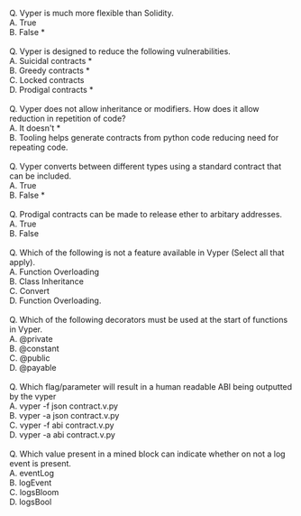 Q. Vyper is much more flexible than Solidity.<br>
A. True<br>
B. False *<br>
<br/>
Q. Vyper is designed to reduce the following vulnerabilities.<br/>
A. Suicidal contracts *<br/>
B. Greedy contracts *<br/>
C. Locked contracts<br/>
D. Prodigal contracts *<br/>
<br/>
Q. Vyper does not allow inheritance or modifiers. How does it allow reduction in repetition of code?<br/>
A. It doesn't *<br/>
B. Tooling helps generate contracts from python code reducing need for repeating code.<br/>
<br/>
Q. Vyper converts between different types using a standard contract that can be included.<br/>
A. True<br/>
B. False *<br/>
<br/>
Q. Prodigal contracts can be made to release ether to arbitary addresses. <br>
A. True <br>
B. False<br>
<br>
Q. Which of the following is not a feature available in Vyper (Select all that apply).<br>
A. Function Overloading<br>
B. Class Inheritance<br>
C. Convert<br>
D. Function Overloading.<br>
<br>
Q. Which of the following decorators must be used at the start of functions in Vyper.<br>
A. @private<br>
B. @constant<br>
C. @public<br>
D. @payable<br>
<br>
Q. Which flag/parameter will result in a human readable ABI being outputted by the vyper<br>
A. vyper -f json contract.v.py<br>
B. vyper -a json contract.v.py<br>
C. vyper -f abi contract.v.py<br>
D. vyper -a abi contract.v.py<br>
<br>
Q. Which value present in a mined block can indicate whether on not a log event is present.<br>
A. eventLog<br>
B. logEvent<br>
C. logsBloom<br>
D. logsBool<br>
